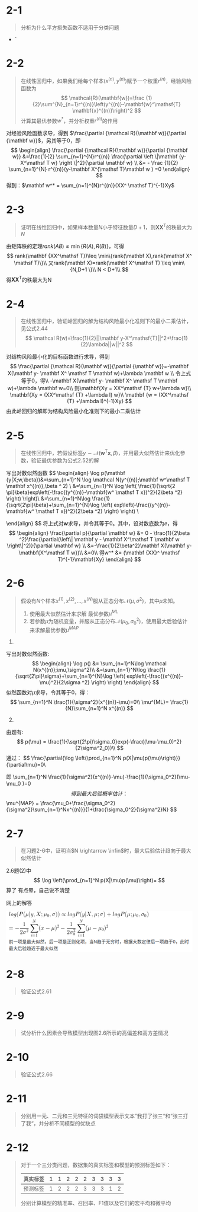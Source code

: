 # 2-1

>  分析为什么平方损失函数不适用于分类问题



- `		





# 2-2

> 在线性回归中，如果我们给每个样本$(x^{(n)},y^{(n)})$赋予一个权重$r^{(n)}$，经验风险函数为
> $$
> \mathcal{R}(\mathbf{w})=\frac {1}{2}\sum^{N}_{n=1}r^{(n)}\left(y^{(n)}-\mathbf{w}^\mathsf{T} \mathbf{x}^{(n)}\right)^2
> $$
> 计算其最优参数$w^*$，并分析权重$r^{(n)}$的作用



对经验风险函数求导，得到 $\frac{\partial {\mathcal R}(\mathbf w)}{\partial {\mathbf w}}$，另其等于0，即
$$
\begin{align}
\frac{\partial {\mathcal R}(\mathbf w)}{\partial {\mathbf w}}
&=\frac{1}{2} \sum_{n=1}^{N}r^{(n)} \frac{\partial \left \|\mathbf {y-X^\mathsf T w} \right \|^2}{\partial \mathbf w} \\
&= - \frac {1}{2} \sum_{n=1}^{N} r^{(n)}(y-\mathbf X^{\mathsf T}\mathbf w ) =0
\end{align}
$$
得到：$\mathbf w^* = \sum_{n=1}^{N}r^{(n)}(XX^ \mathsf T)^{-1}Xy$







# 2-3

> 证明在线性回归中，如果样本数量$N$小于特征数量$D+1$，则$\mathbf{XX^\mathsf{T}}$的秩最大为$N$



由矩阵秩的定理$rank(AB)\leq\min\{R(A),R(B)\}$，可得
$$
rank(\mathbf {XX^\mathsf T})\leq \min\{rank(\mathbf X),rank(\mathbf X^ \mathsf T)\}\\
又rank(\mathbf X)=rank(\mathbf X^\mathsf T) \leq \min\{N,D+1 \}\\
N < D+1\\
$$
 得$\mathbf {XX^\mathsf T}$的秩最大为N



# 2-4

>  在线性回归中，验证岭回归的解为结构风险最小化准则下的最小二乘估计，见公式2.44
> $$
> \mathcal R(w)=\frac{1}{2}||\mathbf y-X^\mathsf{T}||^2+\frac{1}{2}\lambda||w||^2
> $$



对结构风险最小化的目标函数进行求导，得到
$$
\frac{\partial {\mathcal R}(\mathbf w)}{\partial {\mathbf w}}=-\mathbf X(\mathbf y- \mathbf X^ \mathsf T \mathbf w)+\lambda \mathbf w \\
令上式等于0，得\\
-\mathbf X(\mathbf y- \mathbf X^ \mathsf T \mathbf w)+\lambda \mathbf w=0\\
则\mathbf{Xy = XX^\mathsf {T} w+\lambda w}\\
\mathbf{Xy = (XX^\mathsf {T} +\lambda I) w}\\
\mathbf {w = (XX^\mathsf {T} +\lambda I)^{-1}Xy}
$$
由此岭回归的解即为结构风险最小化准则下的最小二乘估计



# 2-5

> 在线性回归中，若假设标签$y\sim\mathcal {N}(\mathbf w^\mathsf{T} \mathbf x,\beta)$，并用最大似然估计来优化参数，验证最优参数为公式2.52的解

写出对数似然函数
$$
\begin{align}
\log p(\mathbf {y|X;w,\beta})&=\sum_{n=1}^N \log \mathcal N(y^{(n)};\mathbf w^\mathsf T \mathbf x^{(n)},\beta ^ 2) \\
&=\sum_{n=1}^N \log \left( \frac{1}{\sqrt{2 \pi}\beta}exp\left(-\frac{(y^{(n)}-\mathbf{w^ \mathsf T x})^2}{2\beta ^2} \right) \right)\\
&=\sum_{n=1}^N\log \frac{1}{\sqrt{2\pi}\beta}+\sum_{n=1}^{N}\log \left( exp\left(-\frac{(y^{(n)}-\mathbf{w^ \mathsf T x})^2}{2\beta ^2} \right) \right) \\

\end{align}
$$
将上式对$\mathbf w$求导，并令其等于0。其中，设对数底数为$e$，得
$$
\begin{align}
\frac{\partial p}{\partial \mathbf w} &= 0 - \frac{1}{2\beta ^2}\frac{\partial(\left\| \mathbf y - \mathbf X^\mathsf T \mathbf w \right\|^2)}{\partial \mathbf w} \\
&=-\frac{1}{2\beta^2}\mathbf X(\mathbf y-\mathbf{X^\mathsf T w})\\
&=0\\
得w^* &= (\mathbf {XX}^ \mathsf T)^{-1}\mathbf{Xy}
\end{align}
$$


# 2-6

>假设有$N$个样本$x^{(1)},x^{(2)},...,x^{(N)}$服从正态分布$\mathcal N(\mu ,\sigma^2)$，其中$\mu$未知。
>
>1. 使用最大似然估计来求解 最优参数$\mu ^ {ML}$
>2. 若参数$\mu$为随机变量，并服从正态分布$\mathcal N(\mu_0,\sigma_0^2)$，使用最大后验估计来求解最优参数$\mu^{MAP}$



1. 

   写出对数似然函数:
   $$
   \begin{align}
   \log p() &= \sum_{n=1}^N\log \mathcal N(x^{(n)};\mu,\sigma^2)\\
   &=\sum_{n=1}^N\log \frac{1}{\sqrt{2\pi}\sigma}+\sum_{n=1}^{N}\log \left( exp\left(-\frac{(x^{(n)}-\mu)^2}{2\sigma ^2} \right) \right) 
   \end{align}
   $$
   似然函数对$\mu$求导，令其等于0，得：
   $$
   \sum_{n=1}^N \frac{1}{\sigma^2}(x^{(n)}-\mu)=0\\
   \mu^{ML}= \frac{1}{N}\sum_{n=1}^N x^{(n)}
   $$

2. 

   由题有:
   $$
   p(\mu) = \frac{1}{\sqrt{2\pi}\sigma_0}exp(-\frac{(\mu-\mu_0)^2}{2\sigma^2_0})\\
   $$
   通过：
   $$
   \frac{\partial{\log \left(\prod_{n=1}^N p(X|\mu)p(\mu)\right)}}{\partial\mu}=0\\
   
   即 \sum_{n=1}^N \frac{1}{\sigma^2}(x^{(n)}-\mu)-\frac{1}{\sigma_0^2}(\mu-\mu_0 )=0
   $$
   得到最大后验概率估计：
   $$
   \mu^{MAP} = \frac{\mu_0+\frac{\sigma_0^2}{\sigma^2}\sum_{n=1}^Nx^{(n)}}{1+\frac{\sigma_0^2}{\sigma^2}N}
   $$
   

# 2-7

> 在习题2-6中，证明当$N \rightarrow \infin$时，最大后验估计趋向于最大似然估计



2.6题(2)中
$$
\log \left(\prod_{n=1}^N p(X|\mu)p(\mu)\right)= 
$$
算了  有点晕，自己说不清楚



网上的解答

![image-20201010203112507](第2章.assets/image-20201010203112507.png)





# 2-8

> 验证公式2.61







# 2-9

> 试分析什么因素会导致模型出现图2.6所示的高偏差和高方差情况







# 2-10

> 验证公式2.66







# 2-11

> 分别用一元、二元和三元特征的词袋模型表示文本”我打了张三“和”张三打了我“，并分析不同模型的优缺点







# 2-12

> 对于一个三分类问题，数据集的真实标签和模型的预测标签如下：
>
> | 真实标签 | 1    | 1    | 2    | 2    | 2    | 3    | 3    | 3    | 3    |
> | -------- | ---- | ---- | ---- | ---- | ---- | ---- | ---- | ---- | ---- |
> | 预测标签 | 1    | 2    | 2    | 2    | 3    | 3    | 3    | 1    | 2    |
>
> 分别计算模型的精准率、召回率、F1值以及它们的宏平均和微平均









# 